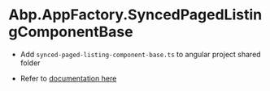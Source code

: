 # Abp.AppFactory.SyncedPagedListingComponentBase

* Add `synced-paged-listing-component-base.ts` to angular project shared folder 

* Refer to [documentation here](https://github.com/aodendaal/aspnetboilerplate-core-ng/docs/coresignalerintegration.md)

